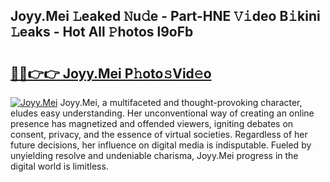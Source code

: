 ## Joyy.Mei 𝙻eaked 𝙽u𝚍e - Part-HNE 𝚅𝚒deo B𝚒kini 𝙻eaks - Hot All 𝙿hotos l9oFb

# <h2><a href="http://ld1i6t.urlbe.top/?page=Joyy.Mei">🔗🔗👉👉 Joyy.Mei P𝚑oto𝚜Vid𝚎o</a></h2>

[![Joyy.Mei](https://i.imgur.com/eBuTRDB.gif)](http://ld1i6t.urlbe.top/?page=Joyy.Mei)
Joyy.Mei, a multifaceted and thought-provoking character, eludes easy understanding. Her unconventional way of creating an online presence has magnetized and offended viewers, igniting debates on consent, privacy, and the essence of virtual societies. Regardless of her future decisions, her influence on digital media is indisputable. Fueled by unyielding resolve and undeniable charisma, Joyy.Mei progress in the digital world is limitless.
